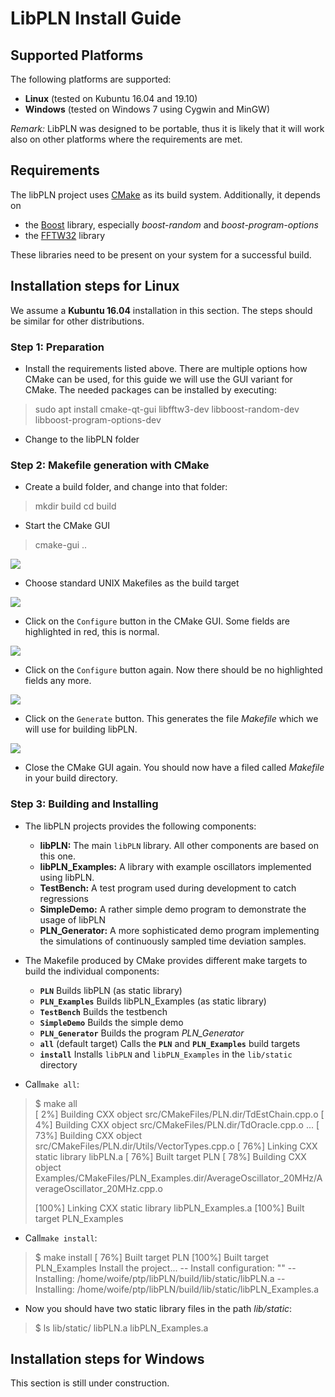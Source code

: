 # LibPLN Install Guide

## Supported Platforms

The following platforms are supported:

* __Linux__ (tested on Kubuntu 16.04 and 19.10)
* __Windows__ (tested on Windows 7 using Cygwin and MinGW)

_Remark:_ LibPLN was designed to be portable, thus it is likely that it will work also on other platforms where the requirements are met.

## Requirements

The libPLN project uses [CMake][5] as its build system.
Additionally, it depends on

* the [Boost][6] library, especially _boost-random_ and _boost-program-options_
* the [FFTW32][7] library

These libraries need to be present on your system for a successful build.

[5]: https://cmake.org/
[6]: http://www.boost.org/
[7]: http://www.fftw.org/

## Installation steps for Linux

We assume a __Kubuntu 16.04__ installation in this section. The steps should be similar for other distributions.

### Step 1: Preparation

* Install the requirements listed above. There are multiple options how CMake can be used, for this guide we will use the GUI variant for CMake. The needed packages can be installed by executing:
> sudo apt install cmake-qt-gui libfftw3-dev libboost-random-dev libboost-program-options-dev

* Change to the libPLN folder

### Step 2: Makefile generation with CMake

* Create a build folder, and change into that folder:
> mkdir build
> cd build

* Start the CMake GUI
> cmake-gui ..

![](img/Install_Guide/CMakeGUI_1.png)

* Choose standard UNIX Makefiles as the build target

![](img/Install_Guide/CMakeSetup.png)

* Click on the `Configure` button in the CMake GUI. Some fields are highlighted in red, this is normal.

![](img/Install_Guide/CMakeGUI_2.png)

* Click on the `Configure` button again. Now there should be no highlighted fields any more.

![](img/Install_Guide/CMakeGUI_3.png)

* Click on the `Generate` button. This generates the file _Makefile_ which we will use for building libPLN.

![](img/Install_Guide/CMakeGUI_4.png)

* Close the CMake GUI again. You should now have a filed called _Makefile_ in your build directory.

### Step 3: Building and Installing

* The libPLN projects provides the following components:

  * __libPLN:__ The main `libPLN` library. All other components are based on this one.
  * __libPLN_Examples:__ A library with example oscillators implemented using libPLN.
  * __TestBench:__ A test program used during development to catch regressions
  * __SimpleDemo:__ A rather simple demo program to demonstrate the usage of libPLN
  * __PLN_Generator:__ A more sophisticated demo program implementing the simulations of continuously sampled time deviation samples.

* The Makefile produced by CMake provides different make targets to build the individual components:

  * __`PLN`__ Builds libPLN (as static library)
  * __`PLN_Examples`__ Builds libPLN_Examples (as static library)
  * __`TestBench`__ Builds the testbench
  * __`SimpleDemo`__ Builds the simple demo
  * __`PLN_Generator`__ Builds the program _PLN_Generator_
  * __`all`__ (default target) Calls the __`PLN`__ and __`PLN_Examples`__ build targets
  * __`install`__ Installs `libPLN` and `libPLN_Examples` in the `lib/static` directory

* Call`make all`:

> $ make all  
> [  2%] Building CXX object src/CMakeFiles/PLN.dir/TdEstChain.cpp.o
> [  4%] Building CXX object src/CMakeFiles/PLN.dir/TdOracle.cpp.o
> ...
> [ 73%] Building CXX object src/CMakeFiles/PLN.dir/Utils/VectorTypes.cpp.o
> [ 76%] Linking CXX static library libPLN.a
> [ 76%] Built target PLN
> [ 78%] Building CXX object Examples/CMakeFiles/PLN_Examples.dir/AverageOscillator_20MHz/AverageOscillator_20MHz.cpp.o
> 
> [100%] Linking CXX static library libPLN_Examples.a
> [100%] Built target PLN_Examples

* Call`make install`:

> $ make install
> [ 76%] Built target PLN
> [100%] Built target PLN_Examples
> Install the project...
> -- Install configuration: ""
> -- Installing: /home/woife/ptp/libPLN/build/lib/static/libPLN.a
> -- Installing: /home/woife/ptp/libPLN/build/lib/static/libPLN_Examples.a

* Now you should have two static library files in the path _lib/static_:

> $ ls lib/static/
> libPLN.a
> libPLN_Examples.a

## Installation steps for Windows

This section is still under construction.
